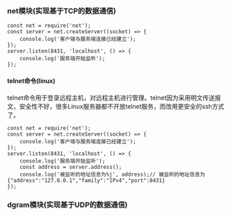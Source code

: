 ### net模块(实现基于TCP的数据通信)
```
const net = require('net');
const server = net.createServer((socket) => {
    console.log('客户端与服务端连接已经建立');
});
server.listen(8431, 'localhost', () => {
    console.log('服务端开始监听');
});
```
#### telnet命令(linux)
telnet命令用于登录远程主机，对远程主机进行管理。telnet因为采用明文传送报文，安全性不好，很多Linux服务器都不开放telnet服务，而改用更安全的ssh方式了。

```
const net = require('net');
const server = net.createServer((socket) => {
    console.log('客户端与服务端连接已经建立');
});
server.listen(8431, 'localhost', () => {
    console.log('服务端开始监听');
    const address = server.address();
    console.log('被监听的地址信息为%j', address);// 被监听的地址信息为{"address":"127.0.0.1","family":"IPv4","port":8431}
});
```
### dgram模块(实现基于UDP的数据通信)